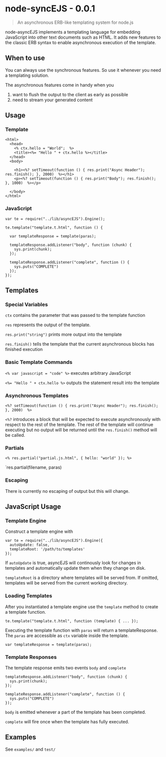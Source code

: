 # node-syncEJS - 0.0.1

> An asynchronous ERB-like templating system for node.js

node-asyncEJS implements a templating language for embedding JavaScript into
other text documents such as HTML. It adds new features to the classic ERB
syntax to enable asynchronous execution of the template.

## When to use
You can always use the synchronous features. So use it whenever you need a
templating solution.

The asynchronous features come in handy when you

1. want to flush the output to the client as early as possible
2. need to stream your generated content

## Usage

### Template

    <html>
      <head>
        <% ctx.hello = "World";  %>
        <title><%= "Hello " + ctx.hello %></title>
      </head>
      <body>

        <h1><%? setTimeout(function () { res.print("Async Header"); res.finish(); }, 2000)  %></h1>
        <p><%? setTimeout(function () { res.print("Body"); res.finish(); }, 1000)  %></p>

      </body>
    </html>
    
### JavaScript

    var te = require("../lib/asyncEJS").Engine();

    te.template("template.t.html", function () {

      var templateResponse = template(paras);

      templateResponse.addListener("body", function (chunk) {
        sys.print(chunk);
      });

      templateResponse.addListener("complete", function () {
        sys.puts("COMPLETE")
      });
    });
    
## Templates

### Special Variables

`ctx` contains the parameter that was passed to the template function

`res` represents the output of the template.

`res.print("string")` prints more output into the template

`res.finish()` tells the template that the current asynchronous blocks has finished execution

### Basic Template Commands

`<% var javascript = "code" %>` executes arbitrary JavaScript

`<%= "Hello " + ctx.hello %>` outputs the statement result into the template

### Asynchronous Templates

    <%? setTimeout(function () { res.print("Async Header"); res.finish(); }, 2000)  %>

`<%?` introduces a block that will be expected to execute asynchronously with respect
to the rest of the template. The rest of the template will continue executing but no
output will be returned until the `res.finish()` method will be called.

### Partials

    <% res.partial("partial.js.html", { hello: "world" }); %>

`res.partial(filename, paras)

### Escaping

There is currently no escaping of output but this will change.

## JavaScript Usage

### Template Engine

Construct a template engine with

    var te = require("../lib/asyncEJS").Engine({
      autoUpdate: false,
      templateRoot: '/path/to/templates'
    });

If `autoUpdate` is true, asyncEJS will continously look for changes in templates and
automatically update them when they change on disk.

`templateRoot` is a directory where templates will be served from. If omitted, templates
will be served from the current working directory.

### Loading Templates

After you instantiated a template engine use the `template` method to create a template
function.

    te.template("template.t.html", function (template) { ... });
  
Executing the template function with `paras` will return a templateResponse. The `paras` are
accessible as `ctx` variable inside the template.

    var templateResponse = template(paras);

### Template Responses

The template response emits two events `body` and `complete`

    templateResponse.addListener("body", function (chunk) {
      sys.print(chunk);
    });

    templateResponse.addListener("complete", function () {
      sys.puts("COMPLETE")
    });

`body` is emitted whenever a part of the template has been completed.

`complete` will fire once when the template has fully executed.

## Examples

See `examples/` and `test/`


